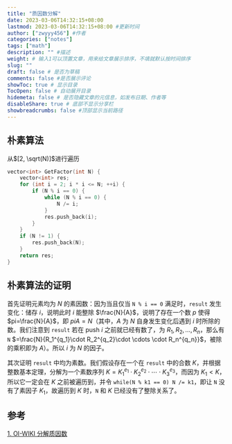 ```yaml
---
title: "质因数分解"
date: 2023-03-06T14:32:15+08:00
lastmod: 2023-03-06T14:32:15+08:00 #更新时间
author: ["zwyyy456"] #作者
categories: ["notes"]
tags: ["math"]
description: "" #描述
weight: # 输入1可以顶置文章，用来给文章展示排序，不填就默认按时间排序
slug: ""
draft: false # 是否为草稿
comments: false #是否展示评论
showToc: true # 显示目录
TocOpen: false # 自动展开目录
hidemeta: false # 是否隐藏文章的元信息，如发布日期、作者等
disableShare: true # 底部不显示分享栏
showbreadcrumbs: false #顶部显示当前路径
---
```

## 朴素算法
从$[2, \sqrt(N)]$进行遍历
```cpp
vector<int> GetFactor(int N) {
    vector<int> res;
    for (int i = 2; i * i <= N; ++i) {
        if (N % i == 0) {
            while (N % i == 0) {
                N /= i;
            }
            res.push_back(i);
        }
    }
    if (N != 1) {
        res.push_back(N);
    }
    return res;
}
```

## 朴素算法的证明
首先证明元素均为 $N$ 的素因数：因为当且仅当 `N % i == 0` 满足时，`result` 发生变化：储存 $i$，说明此时 $i$ 能整除 $\frac{N}{A}$，说明了存在一个数 $p$ 使得 $pi=\frac{N}{A}$，即 $piA = N$（其中，$A$ 为 $N$ 自身发生变化后遇到 $i$ 时所除的数。我们注意到 `result` 若在 push $i$ 之前就已经有数了，为 $R_1,\,R_2,\,\ldots,\,R_n$，那么有 `N` $=\frac{N}{R_1^{q_1}\cdot R_2^{q_2}\cdot \cdots \cdot R_n^{q_n}}$，被除的乘积即为 $A$）。所以 $i$ 为 $N$ 的因子。

其次证明 `result` 中均为素数。我们假设存在一个在 `result` 中的合数 $K$，并根据整数基本定理，分解为一个素数序列 $K = K_1^{e_1}\cdot K_2^{e_2}\cdot\cdots\cdot  K_3^{e_3}$，而因为 $K_1 < K$，所以它一定会在 $K$ 之前被遍历到，并令 `while(N % k1 == 0) N /= k1`，即让 `N` 没有了素因子 $K_1$，故遍历到 $K$ 时，`N` 和 $K$ 已经没有了整除关系了。

## 参考
[1. OI-WIKI 分解质因数](https://oi-wiki.org/math/number-theory/pollard-rho/#pollard-rho-算法)

